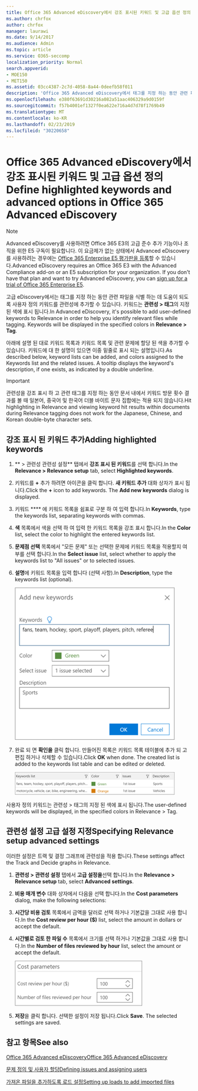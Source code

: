 ```yaml
---
title: Office 365 Advanced eDiscovery에서 강조 표시된 키워드 및 고급 옵션 정의
ms.author: chrfox
author: chrfox
manager: laurawi
ms.date: 9/14/2017
ms.audience: Admin
ms.topic: article
ms.service: O365-seccomp
localization_priority: Normal
search.appverid:
- MOE150
- MET150
ms.assetid: 03cc4387-2c7d-4058-8a44-0deefb58f011
description: 'Office 365 Advanced eDiscovery에서 태그를 지정 하는 동안 관련 파일을 식별 하는 데 도움이 되는 사용자 정의 키워드와 관련성을 추가 하는 방법에 대해 알아보고 비용 매개 변수  '
ms.openlocfilehash: e380f63691d30216a082a51aac406329a9d0159f
ms.sourcegitcommit: f57b4001ef1327f0ea622e716a4d7d78f1769b49
ms.translationtype: MT
ms.contentlocale: ko-KR
ms.lasthandoff: 02/23/2019
ms.locfileid: "30220658"
---
```

# <a name="define-highlighted-keywords-and-advanced-options-in-office-365-advanced-ediscovery"></a><span data-ttu-id="13697-103">Office 365 Advanced eDiscovery에서 강조 표시된 키워드 및 고급 옵션 정의</span><span class="sxs-lookup"><span data-stu-id="13697-103">Define highlighted keywords and advanced options in Office 365 Advanced eDiscovery</span></span>

> [!NOTE]
> <span data-ttu-id="13697-p101">Advanced eDiscovery를 사용하려면 Office 365 E3의 고급 준수 추가 기능이나 조직을 위한 E5 구독이 필요합니다. 이 요금제가 없는 상태에서 Advanced eDiscovery를 사용하려는 경우에는 [Office 365 Enterprise E5 평가판을 등록](https://go.microsoft.com/fwlink/p/?LinkID=698279)할 수 있습니다.</span><span class="sxs-lookup"><span data-stu-id="13697-p101">Advanced eDiscovery requires an Office 365 E3 with the Advanced Compliance add-on or an E5 subscription for your organization. If you don't have that plan and want to try Advanced eDiscovery, you can [sign up for a trial of Office 365 Enterprise E5](https://go.microsoft.com/fwlink/p/?LinkID=698279).</span></span> 
  
<span data-ttu-id="13697-p102">고급 eDiscovery에서는 태그를 지정 하는 동안 관련 파일을 식별 하는 데 도움이 되도록 사용자 정의 키워드를 관련성에 추가할 수 있습니다. 키워드는 **관련성 \> 태그**의 지정 된 색에 표시 됩니다.</span><span class="sxs-lookup"><span data-stu-id="13697-p102">In Advanced eDiscovery, it's possible to add user-defined keywords to Relevance in order to help you identify relevant files while tagging. Keywords will be displayed in the specified colors in **Relevance \> Tag**.</span></span> 
  
<span data-ttu-id="13697-p103">아래에 설명 된 대로 키워드 목록과 키워드 목록 및 관련 문제에 할당 된 색을 추가할 수 있습니다. 키워드에 대 한 설명이 있으면 이중 밑줄로 표시 되는 설명입니다.</span><span class="sxs-lookup"><span data-stu-id="13697-p103">As described below, keyword lists can be added, and colors assigned to the Keywords list and the related issues. A tooltip displays the keyword's description, if one exists, as indicated by a double underline.</span></span>
  
> [!IMPORTANT]
> <span data-ttu-id="13697-110">관련성을 강조 표시 하 고 관련 태그를 지정 하는 동안 문서 내에서 키워드 방문 횟수 결과를 볼 때 일본어, 중국어 및 한국어 더블 바이트 문자 집합에는 적용 되지 않습니다.</span><span class="sxs-lookup"><span data-stu-id="13697-110">Hit highlighting in Relevance and viewing keyword hit results within documents during Relevance tagging does not work for the Japanese, Chinese, and Korean double-byte character sets.</span></span> 
  
## <a name="adding-highlighted-keywords"></a><span data-ttu-id="13697-111">강조 표시 된 키워드 추가</span><span class="sxs-lookup"><span data-stu-id="13697-111">Adding highlighted keywords</span></span>

1. <span data-ttu-id="13697-112">\*\* \> 관련성 관련성 설정\*\* 탭에서 **강조 표시 된 키워드**를 선택 합니다.</span><span class="sxs-lookup"><span data-stu-id="13697-112">In the **Relevance \> Relevance setup** tab, select **Highlighted keywords**.</span></span>
    
2. <span data-ttu-id="13697-p104">키워드를 **+** 추가 하려면 아이콘을 클릭 합니다. **새 키워드 추가** 대화 상자가 표시 됩니다.</span><span class="sxs-lookup"><span data-stu-id="13697-p104">Click the **+** icon to add keywords. The **Add new keywords** dialog is displayed.</span></span> 
    
3. <span data-ttu-id="13697-115">키워드 \*\*\*\* 에 키워드 목록을 쉼표로 구분 하 여 입력 합니다.</span><span class="sxs-lookup"><span data-stu-id="13697-115">In **Keywords**, type the keywords list, separating keywords with commas.</span></span> 
    
4. <span data-ttu-id="13697-116">**색** 목록에서 색을 선택 하 여 입력 한 키워드 목록을 강조 표시 합니다.</span><span class="sxs-lookup"><span data-stu-id="13697-116">In the **Color** list, select the color to highlight the entered keywords list.</span></span> 
    
5. <span data-ttu-id="13697-117">**문제점 선택** 목록에서 "모든 문제" 또는 선택한 문제에 키워드 목록을 적용할지 여부를 선택 합니다.</span><span class="sxs-lookup"><span data-stu-id="13697-117">In the **Select issue** list, select whether to apply the keywords list to "All issues" or to selected issues.</span></span> 
    
6. <span data-ttu-id="13697-118">**설명**에 키워드 목록을 입력 합니다 (선택 사항).</span><span class="sxs-lookup"><span data-stu-id="13697-118">In **Description**, type the keywords list (optional).</span></span>
    
    ![새 키워드를 추가 합니다.](media/1683a71f-0875-48fc-b4ef-01f3b0e8e8e9.png)
  
7. <span data-ttu-id="13697-p105">완료 되 면 **확인을** 클릭 합니다. 만들어진 목록은 키워드 목록 테이블에 추가 되 고 편집 하거나 삭제할 수 있습니다.</span><span class="sxs-lookup"><span data-stu-id="13697-p105">Click **OK** when done. The created list is added to the keywords list table and can be edited or deleted.</span></span> 
    
    ![관련성 설정 키워드 목록](media/a05d5ec0-8bde-470d-97e2-456b169281d6.png)
  
<span data-ttu-id="13697-123">사용자 정의 키워드는 관련성 \> 태그의 지정 된 색에 표시 됩니다.</span><span class="sxs-lookup"><span data-stu-id="13697-123">The user-defined keywords will be displayed, in the specified colors in Relevance \> Tag.</span></span> 
  
## <a name="specifying-relevance-setup-advanced-settings"></a><span data-ttu-id="13697-124">관련성 설정 고급 설정 지정</span><span class="sxs-lookup"><span data-stu-id="13697-124">Specifying Relevance setup advanced settings</span></span>

<span data-ttu-id="13697-125">이러한 설정은 트랙 및 결정 그래프에 관련성을 적용 합니다.</span><span class="sxs-lookup"><span data-stu-id="13697-125">These settings affect the Track and Decide graphs in Relevance.</span></span>
  
1. <span data-ttu-id="13697-126">**관련성 \> 관련성 설정** 탭에서 **고급 설정을**선택 합니다.</span><span class="sxs-lookup"><span data-stu-id="13697-126">In the **Relevance \> Relevance setup** tab, select **Advanced settings**.</span></span>
    
2. <span data-ttu-id="13697-127">**비용 매개 변수** 대화 상자에서 다음을 선택 합니다.</span><span class="sxs-lookup"><span data-stu-id="13697-127">In the **Cost parameters** dialog, make the following selections:</span></span> 
    
1. <span data-ttu-id="13697-128">**시간당 비용 검토** 목록에서 금액을 달러로 선택 하거나 기본값을 그대로 사용 합니다.</span><span class="sxs-lookup"><span data-stu-id="13697-128">In the **Cost review per hour ($)** list, select the amount in dollars or accept the default.</span></span> 
    
2. <span data-ttu-id="13697-129">**시간별로 검토 한 파일 수** 목록에서 크기를 선택 하거나 기본값을 그대로 사용 합니다.</span><span class="sxs-lookup"><span data-stu-id="13697-129">In the **Number of files reviewed by hour** list, select the amount or accept the default.</span></span> 
    
    ![매개 변수 비용 관련성 설정](media/bab7b5b7-6297-4e7c-b0a6-ba5aa8b21787.png)
  
3. <span data-ttu-id="13697-p106">**저장**을 클릭 합니다. 선택한 설정이 저장 됩니다.</span><span class="sxs-lookup"><span data-stu-id="13697-p106">Click **Save**. The selected settings are saved.</span></span>
    
## <a name="see-also"></a><span data-ttu-id="13697-133">참고 항목</span><span class="sxs-lookup"><span data-stu-id="13697-133">See also</span></span>

[<span data-ttu-id="13697-134">Office 365 Advanced eDiscovery</span><span class="sxs-lookup"><span data-stu-id="13697-134">Office 365 Advanced eDiscovery</span></span>](office-365-advanced-ediscovery.md)
  
[<span data-ttu-id="13697-135">문제 정의 및 사용자 할당</span><span class="sxs-lookup"><span data-stu-id="13697-135">Defining issues and assigning users</span></span>](define-issues-and-assign-users.md)
  
[<span data-ttu-id="13697-136">가져온 파일을 추가하도록 로드 설정</span><span class="sxs-lookup"><span data-stu-id="13697-136">Setting up loads to add imported files</span></span>](set-up-loads-to-add-imported-files.md)

